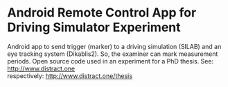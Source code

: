# Android Remote Control App for Driving Simulator Experiment

Android app to send trigger (marker) to a driving simulation (SILAB) and an eye tracking system (Dikablis2). So, the examiner can mark measurement periods. Open source code used in an experiment for a PhD thesis.
See: http://www.distract.one <br/>
respectively: http://www.distract.one/thesis